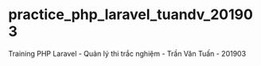 # practice_php_laravel_tuandv_201903
Training PHP Laravel - Quản lý thi trắc nghiệm - Trần Văn Tuấn - 201903
